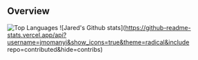 ## Overview
![Top Languages](https://github-readme-stats.vercel.app/api/top-langs/?username=jmomanyi&layout=compact&hide=html,css,javascript)
![Jared's Github stats](https://github-readme-stats.vercel.app/api?username=jmomanyi&show_icons=true&theme=radical&include repo=contributed&hide=contribs)
